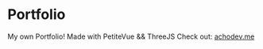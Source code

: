 # Portfolio
My own Portfolio! Made with PetiteVue &amp;&amp; ThreeJS
Check out: [achodev.me](https://achodev.me)

